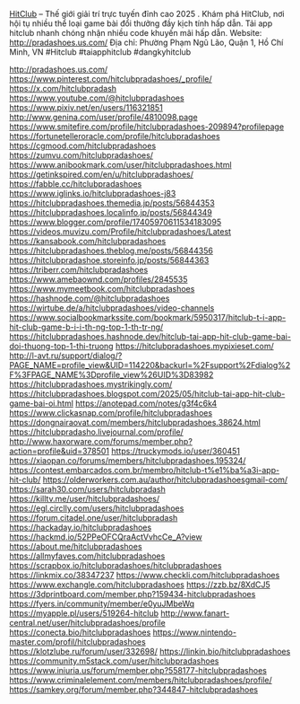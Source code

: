 <a href="http://pradashoes.us.com/">HitClub</a> – Thế giới giải trí trực tuyến đỉnh cao 2025 . Khám phá HitClub, nơi hội tụ nhiều thể loại game bài đổi thưởng đầy kịch tính hấp dẫn. Tải app hitclub nhanh chóng nhận nhiều code khuyến mãi hấp dẫn.
Website:  <a href="http://pradashoes.us.com/">http://pradashoes.us.com/</a>
Địa chỉ: Phường Phạm Ngũ Lão, Quận 1, Hồ Chí Minh, VN
#Hitclub #taiapphitclub #dangkyhitclub

<a href="http://pradashoes.us.com/">http://pradashoes.us.com/</a>
<a href="https://www.pinterest.com/hitclubpradashoes/_profile/">https://www.pinterest.com/hitclubpradashoes/_profile/</a>
<a href="https://x.com/hitclubpradash">https://x.com/hitclubpradash</a>
<a href="https://www.youtube.com/@hitclubpradashoes">https://www.youtube.com/@hitclubpradashoes</a>
<a href="https://www.pixiv.net/en/users/116321851">https://www.pixiv.net/en/users/116321851</a>
<a href="http://www.genina.com/user/profile/4810098.page">http://www.genina.com/user/profile/4810098.page</a>
<a href="https://www.smitefire.com/profile/hitclubpradashoes-209894?profilepage">https://www.smitefire.com/profile/hitclubpradashoes-209894?profilepage</a>
<a href="https://fortunetelleroracle.com/profile/hitclubpradashoes">https://fortunetelleroracle.com/profile/hitclubpradashoes</a>
<a href="https://cgmood.com/hitclubpradashoes">https://cgmood.com/hitclubpradashoes</a>
<a href="https://zumvu.com/hitclubpradashoes/">https://zumvu.com/hitclubpradashoes/</a>
<a href="https://www.anibookmark.com/user/hitclubpradashoes.html">https://www.anibookmark.com/user/hitclubpradashoes.html</a>
<a href="https://getinkspired.com/en/u/hitclubpradashoes/">https://getinkspired.com/en/u/hitclubpradashoes/</a>
<a href="https://fabble.cc/hitclubpradashoes">https://fabble.cc/hitclubpradashoes</a>
<a href="https://www.iglinks.io/hitclubpradashoes-j83">https://www.iglinks.io/hitclubpradashoes-j83</a>
<a href="https://hitclubpradashoes.themedia.jp/posts/56844353">https://hitclubpradashoes.themedia.jp/posts/56844353</a>
<a href="https://hitclubpradashoes.localinfo.jp/posts/56844349">https://hitclubpradashoes.localinfo.jp/posts/56844349</a>
<a href="https://www.blogger.com/profile/17405970611534183095">https://www.blogger.com/profile/17405970611534183095</a>
<a href="https://videos.muvizu.com/Profile/hitclubpradashoes/Latest">https://videos.muvizu.com/Profile/hitclubpradashoes/Latest</a>
<a href="https://kansabook.com/hitclubpradashoes">https://kansabook.com/hitclubpradashoes</a>
<a href="https://hitclubpradashoes.theblog.me/posts/56844356">https://hitclubpradashoes.theblog.me/posts/56844356</a>
<a href="https://hitclubpradashoe.storeinfo.jp/posts/56844363">https://hitclubpradashoe.storeinfo.jp/posts/56844363</a>
<a href="https://triberr.com/hitclubpradashoes">https://triberr.com/hitclubpradashoes</a>
<a href="https://www.amebaownd.com/profiles/2845535">https://www.amebaownd.com/profiles/2845535</a>
<a href="https://www.mymeetbook.com/hitclubpradashoes">https://www.mymeetbook.com/hitclubpradashoes</a>
<a href="https://hashnode.com/@hitclubpradashoes">https://hashnode.com/@hitclubpradashoes</a>
<a href="https://wirtube.de/a/hitclubpradashoes/video-channels">https://wirtube.de/a/hitclubpradashoes/video-channels</a>
<a href="https://www.socialbookmarkssite.com/bookmark/5950317/hitclub-t-i-app-hit-club-game-b-i-i-th-ng-top-1-th-tr-ng/">https://www.socialbookmarkssite.com/bookmark/5950317/hitclub-t-i-app-hit-club-game-b-i-i-th-ng-top-1-th-tr-ng/</a>
<a href="https://hitclubpradashoes.hashnode.dev/hitclub-tai-app-hit-club-game-bai-doi-thuong-top-1-thi-truong">https://hitclubpradashoes.hashnode.dev/hitclub-tai-app-hit-club-game-bai-doi-thuong-top-1-thi-truong</a>
<a href="https://hitclubpradashoes.mypixieset.com/">https://hitclubpradashoes.mypixieset.com/</a>
<a href="http://l-avt.ru/support/dialog/?PAGE_NAME=profile_view&UID=114220&backurl=%2Fsupport%2Fdialog%2F%3FPAGE_NAME%3Dprofile_view%26UID%3D83982">http://l-avt.ru/support/dialog/?PAGE_NAME=profile_view&UID=114220&backurl=%2Fsupport%2Fdialog%2F%3FPAGE_NAME%3Dprofile_view%26UID%3D83982</a>
<a href="https://hitclubpradashoes.mystrikingly.com/">https://hitclubpradashoes.mystrikingly.com/</a>
<a href="https://hitclubpradashoes.blogspot.com/2025/05/hitclub-tai-app-hit-club-game-bai-oi.html">https://hitclubpradashoes.blogspot.com/2025/05/hitclub-tai-app-hit-club-game-bai-oi.html</a>
<a href="https://anotepad.com/notes/g3f4c6k4">https://anotepad.com/notes/g3f4c6k4</a>
<a href="https://www.clickasnap.com/profile/hitclubpradashoes">https://www.clickasnap.com/profile/hitclubpradashoes</a>
<a href="https://dongnairaovat.com/members/hitclubpradashoes.38624.html">https://dongnairaovat.com/members/hitclubpradashoes.38624.html</a>
<a href="https://hitclubpradasho.livejournal.com/profile/">https://hitclubpradasho.livejournal.com/profile/</a>
<a href="http://www.haxorware.com/forums/member.php?action=profile&uid=378501">http://www.haxorware.com/forums/member.php?action=profile&uid=378501</a>
<a href="https://truckymods.io/user/360451">https://truckymods.io/user/360451</a>
<a href="https://xiaopan.co/forums/members/hitclubpradashoes.195324/">https://xiaopan.co/forums/members/hitclubpradashoes.195324/</a>
<a href="https://contest.embarcados.com.br/membro/hitclub-t%e1%ba%a3i-app-hit-club/">https://contest.embarcados.com.br/membro/hitclub-t%e1%ba%a3i-app-hit-club/</a>
<a href="https://olderworkers.com.au/author/hitclubpradashoesgmail-com/">https://olderworkers.com.au/author/hitclubpradashoesgmail-com/</a>
<a href="https://sarah30.com/users/hitclubpradash">https://sarah30.com/users/hitclubpradash</a>
<a href="https://killtv.me/user/hitclubpradashoes/">https://killtv.me/user/hitclubpradashoes/</a>
<a href="https://egl.circlly.com/users/hitclubpradashoes">https://egl.circlly.com/users/hitclubpradashoes</a>
<a href="https://forum.citadel.one/user/hitclubpradash">https://forum.citadel.one/user/hitclubpradash</a>
<a href="https://hackaday.io/hitclubpradashoes">https://hackaday.io/hitclubpradashoes</a>
<a href="https://hackmd.io/52PPeOFCQraActVvhcCe_A?view">https://hackmd.io/52PPeOFCQraActVvhcCe_A?view</a>
<a href="https://about.me/hitclubpradashoes">https://about.me/hitclubpradashoes</a>
<a href="https://allmyfaves.com/hitclubpradashoes">https://allmyfaves.com/hitclubpradashoes</a>
<a href="https://scrapbox.io/hitclubpradashoes/hitclubpradashoes">https://scrapbox.io/hitclubpradashoes/hitclubpradashoes</a>
<a href="https://linkmix.co/38347237">https://linkmix.co/38347237</a>
<a href="https://www.checkli.com/hitclubpradashoes">https://www.checkli.com/hitclubpradashoes</a>
<a href="https://www.exchangle.com/hitclubpradashoes">https://www.exchangle.com/hitclubpradashoes</a>
<a href="https://zzb.bz/8XdCJ5">https://zzb.bz/8XdCJ5</a>
<a href="https://3dprintboard.com/member.php?159434-hitclubpradashoes">https://3dprintboard.com/member.php?159434-hitclubpradashoes</a>
<a href="https://fyers.in/community/member/e0yuJMbeWq">https://fyers.in/community/member/e0yuJMbeWq</a>
<a href="https://myapple.pl/users/519264-hitclub">https://myapple.pl/users/519264-hitclub</a>
<a href="http://www.fanart-central.net/user/hitclubpradashoes/profile">http://www.fanart-central.net/user/hitclubpradashoes/profile</a>
<a href="https://conecta.bio/hitclubpradashoes">https://conecta.bio/hitclubpradashoes</a>
<a href="https://www.nintendo-master.com/profil/hitclubpradashoes">https://www.nintendo-master.com/profil/hitclubpradashoes</a>
<a href="https://klotzlube.ru/forum/user/332698/">https://klotzlube.ru/forum/user/332698/</a>
<a href="https://linkin.bio/hitclubpradashoes">https://linkin.bio/hitclubpradashoes</a>
<a href="https://community.m5stack.com/user/hitclubpradashoes">https://community.m5stack.com/user/hitclubpradashoes</a>
<a href="https://www.iniuria.us/forum/member.php?558177-hitclubpradashoes">https://www.iniuria.us/forum/member.php?558177-hitclubpradashoes</a>
<a href="https://www.criminalelement.com/members/hitclubpradashoes/profile/">https://www.criminalelement.com/members/hitclubpradashoes/profile/</a>
<a href="https://samkey.org/forum/member.php?344847-hitclubpradashoes">https://samkey.org/forum/member.php?344847-hitclubpradashoes</a>
